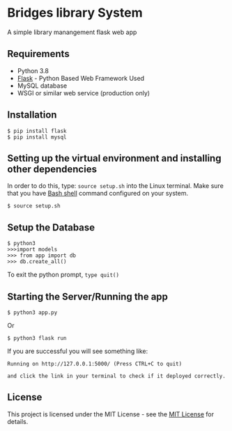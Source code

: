 # Bridges library System 
A simple library manangement flask web app

## Requirements
* Python 3.8
* [Flask](http://flask.pocoo.org/docs/0.11/)  - Python Based Web Framework Used
* MySQL database
* WSGI or similar web service (production only)

## Installation
```
$ pip install flask
$ pip install mysql
```

## Setting up the virtual environment and installing other dependencies

In order to do this, type: ```source setup.sh``` into the Linux terminal. Make sure that you have [Bash shell](https://www.gnu.org/software/bash/manual/html_node/Basic-Installation.html) command configured on your system. 
```
$ source setup.sh
```

## Setup the Database
```
$ python3
>>>import models
>>> from app import db
>>> db.create_all()
```
To exit the python prompt, ```type quit()```

## Starting the Server/Running the app
```
$ python3 app.py
```

Or  
```
$ python3 flask run
```
If you are successful you will see something like:  
```
Running on http://127.0.0.1:5000/ (Press CTRL+C to quit)

and click the link in your terminal to check if it deployed correctly.
```
## License 

This project is licensed under the MIT License - see the [MIT License](https://opensource.org/licenses/MIT) for details.
